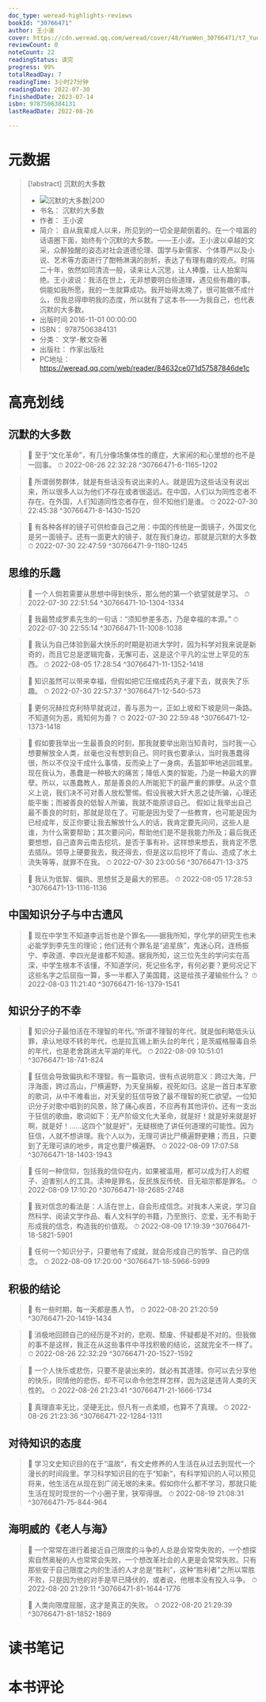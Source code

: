 ```yaml
---
doc_type: weread-highlights-reviews
bookId: "30766471"
author: 王小波
cover: https://cdn.weread.qq.com/weread/cover/48/YueWen_30766471/t7_YueWen_30766471.jpg
reviewCount: 0
noteCount: 22
readingStatus: 读完
progress: 99%
totalReadDay: 7
readingTime: 3小时27分钟
readingDate: 2022-07-30
finishedDate: 2023-07-14
isbn: 9787506384131
lastReadDate: 2022-08-26

---
```

# 元数据
> [!abstract] 沉默的大多数
> - ![ 沉默的大多数|200](https://cdn.weread.qq.com/weread/cover/48/YueWen_30766471/t7_YueWen_30766471.jpg)
> - 书名： 沉默的大多数
> - 作者： 王小波
> - 简介： 自从我辈成人以来，所见到的一切全是颠倒着的。在一个喧嚣的话语圈下面，始终有个沉默的大多数。——王小波。王小波以卓越的文采，众醉独醒的姿态对社会道德伦理、国学与新儒家、个体尊严以及小说、艺术等方面进行了酣畅淋漓的剖析，表达了有理有趣的观点。时隔二十年，依然如同清流一般，读来让人沉思，让人捧腹，让人拍案叫绝。王小波说：我活在世上，无非想要明白些道理，遇见些有趣的事。倘能如我所愿，我的一生就算成功。我开始得太晚了，很可能做不成什么，但我总得申明我的态度，所以就有了这本书——为我自己，也代表沉默的大多数。
> - 出版时间 2016-11-01 00:00:00
> - ISBN： 9787506384131
> - 分类： 文学-散文杂著
> - 出版社： 作家出版社
> - PC地址：https://weread.qq.com/web/reader/84632ce071d57587846de1c

# 高亮划线

## 沉默的大多数

> 📌 至于“文化革命”，有几分像场集体性的癔症，大家闹的和心里想的也不是一回事。 
> ⏱ 2022-08-26 22:32:28 ^30766471-6-1165-1202

> 📌 所谓弱势群体，就是有些话没有说出来的人。就是因为这些话没有说出来，所以很多人以为他们不存在或者很遥远。在中国，人们以为同性恋者不存在。在外国，人们知道同性恋者存在，但不知他们是谁。 
> ⏱ 2022-07-30 22:45:38 ^30766471-8-1430-1520

> 📌 有各种各样的镜子可供检查自己之用：中国的传统是一面镜子，外国文化是另一面镜子。还有一面更大的镜子，就在我们身边，那就是沉默的大多数 
> ⏱ 2022-07-30 22:47:59 ^30766471-9-1180-1245

## 思维的乐趣

> 📌 一个人倘若需要从思想中得到快乐，那么他的第一个欲望就是学习。 
> ⏱ 2022-07-30 22:51:54 ^30766471-10-1304-1334

> 📌 我最赞成罗素先生的一句话：“须知参差多态，乃是幸福的本源。” 
> ⏱ 2022-07-30 22:55:14 ^30766471-11-1008-1038

> 📌 我认为自己体验到最大快乐的时期是初进大学时，因为科学对我来说是新奇的，而且它总是逻辑完备，无懈可击，这是这个平凡的尘世上罕见的东西。 
> ⏱ 2022-08-05 17:28:54 ^30766471-11-1352-1418

> 📌 知识虽然可以带来幸福，但假如把它压缩成药丸子灌下去，就丧失了乐趣。 
> ⏱ 2022-07-30 22:57:37 ^30766471-12-540-573

> 📌 更何况赫拉克利特早就说过，善与恶为一，正如上坡和下坡是同一条路。不知道何为恶，焉知何为善？ 
> ⏱ 2022-07-30 22:59:48 ^30766471-12-1373-1418

> 📌 假如要我举出一生最善良的时刻，那我就要举出刚当知青时，当时我一心想要解放全人类，丝毫也没有想到自己。同时我也要承认，当时我愚蠢得很，所以不仅没干成什么事情，反而染上了一身病，丢盔卸甲地逃回城里。现在我认为，愚蠢是一种极大的痛苦；降低人类的智能，乃是一种最大的罪孽。所以，以愚蠢教人，那是善良的人所能犯下的最严重的罪孽。从这个意义上说，我们决不可对善人放松警惕。假设我被大奸大恶之徒所骗，心理还能平衡；而被善良的低智人所骗，我就不能原谅自己。
假如让我举出自己最不善良的时刻，那就是现在了。可能是因为受了一些教育，也可能是因为已经成年，反正你要让我去解放什么人的话，我肯定要先问问，这些人是谁，为什么需要帮助；其次要问问，帮助他们是不是我能力所及；最后我还要想想，自己直奔云南去挖坑，是否于事有补。这样想来想去，我肯定不愿去插队。领导上硬要我去，我还得去，但是这以后挖坏了青山、造成了水土流失等等，就罪不在我。 
> ⏱ 2022-07-30 23:00:56 ^30766471-13-375

> 📌 我认为低智、偏执、思想贫乏是最大的邪恶。 
> ⏱ 2022-08-05 17:28:53 ^30766471-13-1116-1136

## 中国知识分子与中古遗风

> 📌 现在中学生不知道李远哲也是个罪名——据我所知，学化学的研究生也未必能学到李先生的理论；他们还有个罪名是“追星族”，鬼迷心窍，连杨振宁、李政道、李四光是谁都不知道。据我所知，这三位先生的学问实在高深，中学生根本不该懂，不知道学问，死记些名字，有何必要？更何况记下这些名字之后屈指一算，多一半都入了美国籍，这是给孩子灌输些什么？ 
> ⏱ 2022-08-03 11:21:40 ^30766471-16-1379-1541

## 知识分子的不幸

> 📌 知识分子最怕活在不理智的年代。”所谓不理智的年代，就是伽利略低头认罪，承认地球不转的年代，也是拉瓦锡上断头台的年代；是茨威格服毒自杀的年代，也是老舍跳进太平湖的年代。 
> ⏱ 2022-08-09 10:51:01 ^30766471-18-741-824

> 📌 狂信会导致偏执和不理智。有一篇歌词，很有点说明意义：跨过大海，尸浮海面，跨过高山，尸横遍野，为天皇捐躯，视死如归。这是一首日本军歌的歌词，从中不难看出，对天皇的狂信导致了最不理智的死亡欲望。一位知识分子对歌中唱到的风景，除了痛心疾首，不应再有其他评价。还有一支出于狂信的歌曲，歌词如下：无产阶级文化大革命，就是好！就是好来就是好啊，就是好！……这四个“就是好”，无疑根绝了讲任何道理的可能性。因为狂信，人就不想讲理。我个人以为，无理可讲比尸横遍野更糟；而且，只要到了无理可讲的地步，肯定也要尸横遍野。 
> ⏱ 2022-08-09 17:07:58 ^30766471-18-1403-1943

> 📌 任何一种信仰，包括我的信仰在内，如果被滥用，都可以成为打人的棍子、迫害别人的工具。渎神是罪名，反民族反传统、目无祖宗都是罪名。 
> ⏱ 2022-08-09 17:10:20 ^30766471-18-2685-2748

> 📌 我对信念的看法是：人活在世上，自会形成信念。对我本人来说，学习自然科学、阅读文学作品、看人文科学的书籍，乃至旅行、恋爱，无不有助于形成我的信念，构造我的价值观。 
> ⏱ 2022-08-09 17:19:39 ^30766471-18-5821-5901

> 📌 任何一个知识分子，只要他有了成就，就会形成自己的哲学、自己的信念。 
> ⏱ 2022-08-09 17:20:00 ^30766471-18-5966-5999

## 积极的结论

> 📌 有一些时期，每一天都是愚人节。 
> ⏱ 2022-08-20 21:20:59 ^30766471-20-1419-1434

> 📌 消极地回顾自己的经历是不对的，悲观、颓废、怀疑都是不对的。但我做的事不是这样，我正在从这些事件中寻找积极的结论，这就完全不一样了。 
> ⏱ 2022-08-26 22:32:29 ^30766471-20-1527-1592

> 📌 一个人快乐或悲伤，只要不是装出来的，就必有其道理。你可以去分享他的快乐，同情他的悲伤，却不可以命令他怎样怎样，因为这是违背人类的天性的。 
> ⏱ 2022-08-26 21:23:41 ^30766471-21-1666-1734

> 📌 真理直率无比，坚硬无比，但凡有一点柔顺，也算不了真理。 
> ⏱ 2022-08-26 21:23:36 ^30766471-22-1284-1311

## 对待知识的态度

> 📌 学习文史知识目的在于“温故”，有文史修养的人生活在从过去到现代一个漫长的时间段里。学习科学知识目的在于“知新”，有科学知识的人可以预见将来，他生活在从现在到广阔无垠的未来。假如你什么都不学习，那就只能生活在现时现世的一个小圈子里，狭窄得很。 
> ⏱ 2022-08-19 21:08:31 ^30766471-75-844-964

## 海明威的《老人与海》

> 📌 一个常常在进行着接近自己限度的斗争的人总是会常常失败的，一个想探索自然奥秘的人也常常会失败，一个想改革社会的人更是会常常失败。只有那些安于自己限度之内的生活的人才总是“胜利”，这种“胜利者”之所以常胜不败，只是因为他的对手是早已降伏的，或者说，他根本没有投入斗争。 
> ⏱ 2022-08-20 21:29:11 ^30766471-81-1644-1776

> 📌 人类向限度屈服，这才是真正的失败。 
> ⏱ 2022-08-20 21:29:39 ^30766471-81-1852-1869

# 读书笔记

# 本书评论

